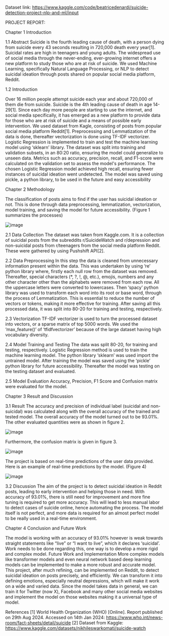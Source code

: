 Dataset link: https://www.kaggle.com/code/beatricedenardi/suicide-detection-project-nlp-and-ml/input


PROJECT REPORT:

Chapter 1 Introduction 

1.1	Abstract
Suicide is the fourth leading cause of death, with a person dying from suicide every 43 seconds resulting in 720,000 death every year[1]. Suicidal rates are high in teenagers and young adults. The widespread use of social media through the never-ending, ever-growing internet offers a new platform to study those who are at risk of suicide. We used Machine Learning, specifically Natural Language Processing, or NLP to detect suicidal ideation through posts shared on popular social media platform, Reddit. 

1.2 Introduction

Over 16 million people attempt suicide each year and about 720,000 of them die from suicide. Suicide is the 4th leading cause of death in age 14-29[1]. Since each day more people are starting to use the internet, and social media specifically, it has emerged as a new platform to provide data for those who are at risk of suicide and a means of possible early intervention. We used dataset from Kagle, consisting of posts from popular social media platform Reddit[1]. Preprocessing and Lemmatization of the data is done, thereafter vectorization is done using  TF-IDF vectorizer. Logistic Regression is implemented to train and test the machine learning model using ‘sklearn’ library. The dataset was split into training and validation subsets, in an 80:20 ratio, ensuring the model could generalize to unseen data. Metrics such as accuracy, precision, recall, and F1-score were calculated on the validation set to assess the model's performance. The chosen Logistic Regression model achieved high recall, ensuring fewer instances of suicidal ideation went undetected. The model was saved using pickle, a python library, to be used in the future and easy accessibility

Chapter 2 Methodology 

The classification of posts aims to find if the user has suicidal ideation or not. This is done through data preprocessing, lemmatization, vectorization, model training, and saving the model for future accessibility. (Figure 1 summarizes the processes)

![image](https://github.com/user-attachments/assets/277f1249-a8f5-4ae7-b56c-4d73b05caf54)

2.1 Data Collection
The dataset was taken from Kaggle.com. It is a collection of suicidal posts from the subreddits r/SuicideWatch and r/depression and non-suicidal posts from r/teenagers from the social media platform Reddit. These were gathered by using Pushshift API[2].

2.2 Data Preprocessing
In this step the data is cleaned from unnecessary information present within the data. This was undertaken by using ‘re’ python library where, firstly each null row from the dataset was removed. Thereafter, special characters (*, ?, !, @, etc.), emojis, numbers and any other character other than the alphabets were removed from each row. All the uppercase letters were converted to lowercases. Then ‘spacy’ python library was used to transform each word into its root or base word, through the process of Lemmatization. This is essential to reduce the number of vectors or tokens, making it more effective for training. After saving all this processed data, it was split into 80-20 for training and testing, respectively. 

2.3 Vectorization 
TF-IDF vectorizer is used to turn the processed dataset into vectors, or a sparse matrix of top 5000 words. We used the ‘max_feature()’ of ‘tfidfvectorizer’ because of the large dataset having high vocabulary diversity. 

2.4 Model Training and Testing
The data was split 80-20, for training and testing, respectively. Logistic Regression method is used to train the machine learning model. The python library ‘sklearn’ was used import the untrained model. After training the model was saved using the ‘pickle’ python library for future accessibility. Thereafter the model was testing on the testing dataset and evaluated.

2.5 Model Evaluation
Accuracy, Precision, F1 Score and Confusion matrix were evaluated for the model. 

Chapter 3 Result and Discussion

3.1 Result
The accuracy and precision of individual label (suicidal and non-suicidal) was calculated along with the overall accuracy of the trained and tested model. The overall accuracy of the model turned out to be 93.01%. 
The other evaluated quantities were as shown in figure 2.

![image](https://github.com/user-attachments/assets/57857660-1306-4afb-bb38-dca0f8a551c1)

Furthermore, the confusion matrix is given in figure 3.

![image](https://github.com/user-attachments/assets/58e22d8d-050b-4854-b76e-832bc95ffd2b)

The project is based on real-time predictions of the user data provided. Here is an example of real-time predictions by the model. (Figure 4)

![image](https://github.com/user-attachments/assets/ef6e1b8b-126a-4315-b7d0-4de9fd9162e6)

3.2 Discussion
The aim of the project is to detect suicidal ideation in Reddit posts, leading to early intervention and helping those in need. With accuracy of 93.01%, there is still need for improvement and more fine tuning is required to get more accuracy. This will lead to less manual labor to detect cases of suicide online, hence automating the process. The model itself is not perfect, and more data is required for an almost perfect model to be really used in a real-time environment. 

Chapter 4 Conclusion and Future Work 

The model is working with an accuracy of 93.01% however is weak towards straight statements like “live” or “I want to live”, which it declares ‘suicidal’. Work needs to be done regarding this, one way is to develop a more rigid and complex model. 
Future Work and Implementation
More complex models like transformer models and even neural network based deep learning models can be implemented to make a more robust and accurate model.
This project, after much refining, can be implemented on Reddit, to detect suicidal ideation on posts precisely, and efficiently. 
We can transform it into defining emotions, especially neutral depressions, which will make it work on a wide and varied data.
Since the model takes data in general, we can train it for Twitter (now X), Facebook and many other social media websites and implement the model on those websites making it a universal type of model.

References
[1] World Health Organization (WHO) [Online]. Report published on 29th Aug 2024. 
      Accessed on 14th Jan 2024:  https://www.who.int/news-room/fact-sheets/detail/suicide
[2] Dataset from Kaggle: https://www.kaggle.com/datasets/nikhileswarkomati/suicide-watch

